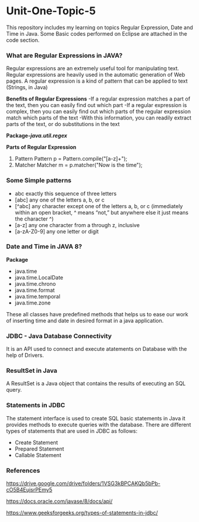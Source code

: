 # Unit-One-Topic-5
This repository includes my learning on topics Regular Expression, Date and Time in Java. Some Basic codes performed on Eclipse are attached in the code section.

### What are Regular Expressions in JAVA?
Regular expressions are an extremely useful tool for manipulating text. Regular expressions are heavily used in the automatic generation of Web pages. A regular expression is a kind of pattern that can be applied to text (Strings, in Java)

**Benefits of Regular Expressions**
-If a regular expression matches a part of the text, then you can easily find out which part
-If a regular expression is complex, then you can easily find out which parts of the regular expression match which parts of the text
-With this information, you can readily extract parts of the text, or do substitutions in the text

**Package-_java.util.regex_**

**Parts of Regular Expression**
1. Pattern
Pattern p = Pattern.compile("[a-z]+");
2. Matcher
Matcher m = p.matcher("Now is the time");

### Some Simple patterns
- abc		exactly this sequence of three letters
- [abc]		any one of the letters a, b, or c
- [^abc]		any character except one of the letters a, b, or c (immediately within an open bracket, ^ means “not,” but anywhere else it just means the character ^)
- [a-z]		any one character from a through z, inclusive
- [a-zA-Z0-9]	any one letter or digit

### Date and Time in JAVA 8?
**Package** 
- java.time
- java.time.LocalDate
- java.time.chrono
- java.time.format
- java.time.temporal
- java.time.zone

These all classes have predefined methods that helps us to ease our work of inserting time and date in desired format in a java application.

### JDBC - Java Database Connectivity
It is an API used to connect and execute atatements on Database with the help of Drivers. 

### ResultSet in Java
A ResultSet is a Java object that contains the results of executing an SQL query.

### Statements in JDBC
The statement interface is used to create SQL basic statements in Java it provides methods to execute queries with the database. There are different types of statements that are used in JDBC as follows:

- Create Statement
- Prepared Statement
- Callable Statement

### References
https://drive.google.com/drive/folders/1VSG3kBPCAKQb5bPb-cO5B4EujsrPEmy5

https://docs.oracle.com/javase/8/docs/api/

https://www.geeksforgeeks.org/types-of-statements-in-jdbc/
